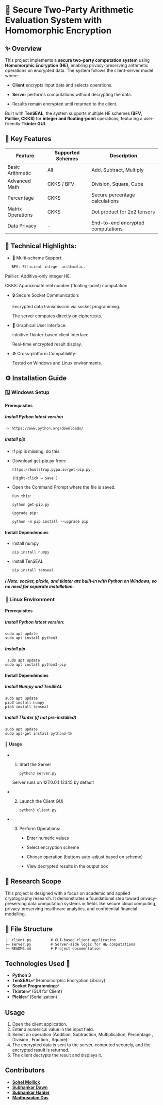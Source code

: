 # 🔐 Secure Two-Party Arithmetic Evaluation System with Homomorphic Encryption

## ✨ Overview 

This project implements a **secure two-party computation system** using **Homomorphic Encryption (HE)**, enabling privacy-preserving arithmetic operations on encrypted data. The system follows the client-server model where:

- **Client** encrypts input data and selects operations.

- **Server** performs computations without decrypting the data.

- Results remain encrypted until returned to the client.

Built with **TenSEAL**, the system supports multiple HE schemes **(BFV, Paillier, CKKS)** for **integer and floating-point** operations, featuring a user-friendly **Tkinter GUI**.


## 🎯 Key Features

| **Feature**         | **Supported Schemes** | **Description**                          |
|---------------------|------------------------|------------------------------------------|
| Basic Arithmetic    | All                    | Add, Subtract, Multiply                  |
| Advanced Math       | CKKS / BFV             | Division, Square, Cube                   |
| Percentage          | CKKS                   | Secure percentage calculations           |
| Matrix Operations   | CKKS                   | Dot product for 2x2 tensors              |
| Data Privacy        | -                      | End-to-end encrypted computations        |


## 🎯 Technical Highlights:


- 🚀 Multi-scheme Support:

```bash
   BFV: Efficient integer arithmetic.
```

  Paillier: Additive-only integer HE.

  CKKS: Approximate real number (floating-point) computation.

- 🔒 Secure Socket Communication:

   Encrypted data transmission via socket programming.

   The server computes directly on ciphertexts.

- 🎨 Graphical User Interface:

  Intuitive Tkinter-based client interface.

  Real-time encrypted result display.

- ⚙️ Cross-platform Compatibility:

  Tested on Windows and Linux environments.

## ⚙️ Installation Guide

### 🪟 Windows Setup

#### Prerequisites

##### Install Python latest version

    -> https://www.python.org/downloads/

#####  Install pip  

- If pip is missing, do this:

- Download get-pip.py from:

      https://bootstrap.pypa.io/get-pip.py
  
      (Right-click → Save )

- Open the Command Prompt where the file is saved.

      Run this:
      
      python get-pip.py
      
      Upgrade pip:
      
      python -m pip install --upgrade pip
       

   

#### Install Dependencies

  - Install numpy
  
        
        pip install numpy
     
  - Install TenSEAL
  
      
        pip install tenseal
        
    
 ##### ℹ️ Note: socket, pickle, and tkinter are built-in with Python on Windows, so no need for separate installation.

 ### 🐧 Linux Environment

#### Prerequisites

 ##### Install Python latest version:
 
    
    sudo apt update
    sudo apt install python3

   
#####  Install pip  

   
     sudo apt update 
    sudo apt install python3-pip

    
#### Install Dependencies   

##### Install Numpy and TenSEAL
  
    sudo apt update
    pip3 install numpy
    pip3 install tenseal
    

##### Install Tkinter (if not pre-installed)

 
    sudo apt update
    sudo apt-get install python3-tk




#### 🚀 Usage

- 1. Start the Server

     
         python3 server.py
        
    Server runs on 127.0.0.1:12345 by default

- 2. Launch the Client GUI

         python3 client.py
         
- 3. Perform Operations:

     - Enter numeric values

     - Select encryption scheme

     - Choose operation (buttons auto-adjust based on scheme)

     - View decrypted results in the output box
           
      
## 🧪 Research Scope

This project is designed with a focus on academic and applied cryptography research. It demonstrates a foundational step toward privacy-preserving data computation systems in fields like secure cloud computing, privacy-preserving healthcare analytics, and confidential financial modelling.

## 📁 File Structure
``` 
├─ client.py         # GUI-based client application
├─ server.py         # Server-side logic for HE computations
├─ README.md         # Project documentation

```
  

## Technologies Used 🚀

- **Python 3**
- **TenSEAL✅** (Homomorphic Encryption Library)
- **Socket Programming✅**
- **Tkinter✅** (GUI for Client)
- **Pickle✅** (Serialization)










## Usage

1. Open the client application.
2. Enter a numerical value in the input field.
3. Select an operation (Addition, Subtraction, Multiplication, Percentage , Division , Fraction , Square).
4. The encrypted data is sent to the server, computed securely, and the encrypted result is returned.
5. The client decrypts the result and displays it.




## Contributors
- **[Sohel Mollick](https://github.com/sohel440)**
- **[Subhankar Dawn](https://github.com/Subhankar200)**
- **[Subhankar Halder](https://github.com/subhankar-732121)**
- **[Madhusudan Das](https://github.com/MADHUSUDAN-DAS)**


